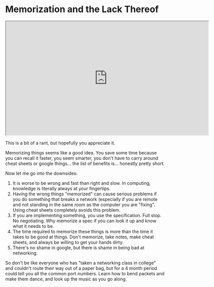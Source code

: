 # Memorization and the Lack Thereof

<iframe allowfullscreen height="360" src="https://www.youtube.com/embed/sPj6MhlNC5E?wmode=opaque" width="640"></iframe>  

This is a bit of a rant, but hopefully you appreciate it. 

Memorizing things seems like a good idea. You save some time because you
can recall it faster, you seem smarter, you don't have to carry around
cheat sheets or google things... the list of benefits is... honestly
pretty short.

Now let me go into the downsides:

1.  It is worse to be wrong and fast than right and slow. In computing,
    knowledge is literally always at your fingertips. 
2.  Having the wrong things "memorized" can cause serious problems if
    you do something that breaks a network (especially if you are remote
    and not standing in the same room as the computer you are "fixing".
    Using cheat sheets completely avoids this problem.
3.  If you are implementing something, you use the specification. Full
    stop. No negotiating. Why memorize a spec if you can look it up and
    know what it needs to be. 
4.  The time required to memorize these things is more than the time it
    takes to be good at things. Don't memorize, take notes, make cheat
    sheets, and always be willing to get your hands dirty. 
5.  There's no shame in google, but there is shame in being bad at
    networking. 

So don't be like everyone who has "taken a networking class in college"
and couldn't route their way out of a paper bag, but for a 4 month
period could tell you all the common port numbers. Learn how to bend
packets and make them dance, and look up the music as you go along.
